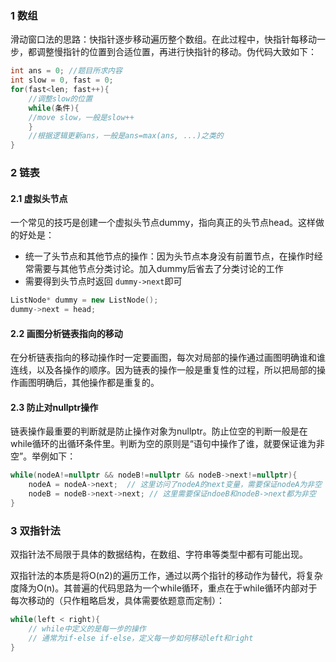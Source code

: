 ### 1 数组

滑动窗口法的思路：快指针逐步移动遍历整个数组。在此过程中，快指针每移动一步，都调整慢指针的位置到合适位置，再进行快指针的移动。伪代码大致如下：

```c++
int ans = 0; //题目所求内容
int slow = 0, fast = 0;
for(fast<len; fast++){
    //调整slow的位置
    while(条件){
	//move slow，一般是slow++
    }
    //根据逻辑更新ans，一般是ans=max(ans, ...)之类的
}
```

### 2 链表

#### 2.1 虚拟头节点

一个常见的技巧是创建一个虚拟头节点dummy，指向真正的头节点head。这样做的好处是：

- 统一了头节点和其他节点的操作：因为头节点本身没有前置节点，在操作时经常需要与其他节点分类讨论。加入dummy后省去了分类讨论的工作
- 需要得到头节点时返回 `dummy->next`即可

```c++
ListNode* dummy = new ListNode();
dummy->next = head;
```

#### 2.2 画图分析链表指向的移动

在分析链表指向的移动操作时一定要画图，每次对局部的操作通过画图明确谁和谁连线，以及各操作的顺序。因为链表的操作一般是重复性的过程，所以把局部的操作画图明确后，其他操作都是重复的。

#### 2.3 防止对nullptr操作

链表操作最重要的判断就是防止操作对象为nullptr。防止位空的判断一般是在while循环的出循环条件里。判断为空的原则是“语句中操作了谁，就要保证谁为非空”。举例如下：

```c++
while(nodeA!=nullptr && nodeB!=nullptr && nodeB->next!=nullptr){
    nodeA = nodeA->next;  // 这里访问了nodeA的next变量，需要保证nodeA为非空
    nodeB = nodeB->next->next; // 这里需要保证ndoeB和nodeB->next都为非空
}
```

### 3 双指针法

双指针法不局限于具体的数据结构，在数组、字符串等类型中都有可能出现。

双指针法的本质是将O(n2)的遍历工作，通过以两个指针的移动作为替代，将复杂度降为O(n)。其普遍的代码思路为一个while循环，重点在于while循环内部对于每次移动的（只作粗略启发，具体需要依题意而定制）：

```cpp
while(left < right){
    // while中定义的是每一步的操作
    // 通常为if-else if-else，定义每一步如何移动left和right
}
```
